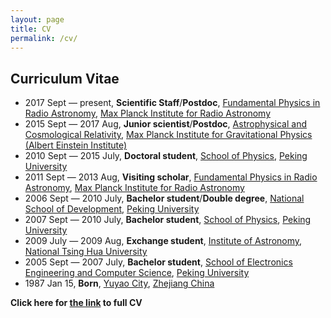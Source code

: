 ```yaml
---
layout: page
title: CV
permalink: /cv/
---
```


## Curriculum Vitae

- 2017 Sept — present, **Scientific Staff**/**Postdoc**, [Fundamental Physics
  in Radio
  Astronomy](http://www3.mpifr-bonn.mpg.de/div/fundamental/index.html), [Max
  Planck Institute for Radio Astronomy](http://www.mpifr-bonn.mpg.de/2169/en)
- 2015 Sept — 2017 Aug, **Junior scientist**/**Postdoc**, [Astrophysical and
  Cosmological
  Relativity](http://www.aei.mpg.de/1282161/Astrophysical_and_Cosmological_Relativity),
  [Max Planck Institute for Gravitational Physics (Albert Einstein
  Institute)](http://www.aei.mpg.de/)
- 2010 Sept — 2015 July, **Doctoral student**, [School of
  Physics](http://www.phy.pku.edu.cn/English.html), [Peking
  University](http://english.pku.edu.cn/)
- 2011 Sept — 2013 Aug, **Visiting scholar**, [Fundamental Physics in Radio
  Astronomy](http://www3.mpifr-bonn.mpg.de/div/fundamental/index.html), [Max
  Planck Institute for Radio Astronomy](http://www.mpifr-bonn.mpg.de/2169/en)
- 2006 Sept — 2010 July, **Bachelor student**/**Double degree**, [National
  School of Development](http://en.nsd.edu.cn/), [Peking
  University](http://english.pku.edu.cn/)
- 2007 Sept — 2010 July, **Bachelor student**, [School of
  Physics](http://www.phy.pku.edu.cn/English.html), [Peking
  University](http://english.pku.edu.cn/)
- 2009 July — 2009 Aug, **Exchange student**, [Institute of
  Astronomy](http://astr.web.nthu.edu.tw/bin/home.php?Lang=en), [National Tsing
  Hua University](http://www.nthu.edu.tw/english/index.php)
- 2005 Sept — 2007 July, **Bachelor student**, [School of Electronics
  Engineering and Computer
  Science](http://eecs.pku.edu.cn/eecs_english/aboutUs.shtml), [Peking
  University](http://english.pku.edu.cn/)
- 1987 Jan 15, **Born**, [Yuyao City](http://en.wikipedia.org/wiki/Yuyao),
  [Zhejiang China](http://en.wikipedia.org/wiki/Zhejiang)

**Click here for [the link](./shao-cv.pdf) to full CV**
